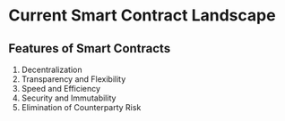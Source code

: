 # Current Smart Contract Landscape

## Features of Smart Contracts

1. Decentralization
2. Transparency and Flexibility
3. Speed and Efficiency
4. Security and Immutability
5. Elimination of Counterparty Risk

## 